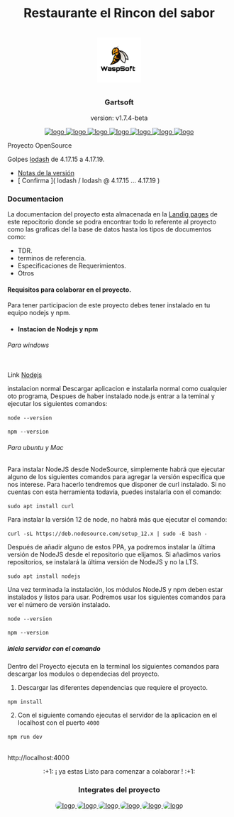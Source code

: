 <h1 align="center">Restaurante el Rincon del sabor<h1>

<p align="center">
  <a href="">
    <img src="docs/img/wasp.jpg" alt="logo" width="100" height="100">
  </a>
</p>

<h3 align="center">Gartsoft</h3>
<p align="center">version: v1.7.4-beta<p>

<p align="center">
  <a href="#">
    <img src="https://upload.wikimedia.org/wikipedia/commons/thumb/9/91/Octicons-mark-github.svg/1024px-Octicons-mark-github.svg.png" alt="logo" width="30" height="30">
  </a>
  <a href="https://atom.io/">
    <img src="https://cdn.worldvectorlogo.com/logos/atom-5.svg" alt="logo" width="30" height="30">
  </a>
  <a href="https://git-scm.com/">
    <img src="https://upload.wikimedia.org/wikipedia/commons/thumb/3/3f/Git_icon.svg/1200px-Git_icon.svg.png" alt="logo" width="30" height="30">
  </a>
  <a href="https://www.npmjs.com/">
    <img src="https://cdn.worldvectorlogo.com/logos/npm-2.svg" alt="logo" width="30" height="35">
  </a>
  <a href="https://nodejs.org/es/">
    <img src="https://cdn0.iconfinder.com/data/icons/designer-skills/128/node-js-512.png" alt="logo" width="33" height="35">
  </a>
  <a href="https://handlebarsjs.com/">
    <img src="https://cdn.iconscout.com/icon/free/png-256/handlebars-2-1175024.png" alt="logo" width="33" height="35">
  </a>
  <a href="https://getbootstrap.com/">
    <img src="https://upload.wikimedia.org/wikipedia/commons/thumb/b/b2/Bootstrap_logo.svg/1200px-Bootstrap_logo.svg.png" alt="logo" width="33" height="35">
  </a>
</p>

Proyecto OpenSource

Golpes [lodash](https://github.com/lodash/lodash) de 4.17.15 a 4.17.19.

- [Notas de la versión](https://github.com/lodash/lodash/releases)
- [ Confirma ]( lodash / lodash @ 4.17.15 ... 4.17.19 )

### Documentacion

La documentacion del proyecto esta almacenada en la [Landig pages](https://hguzman.github.io/Restaurante-El-Rincon-Del-Sabor) de este repocitorio donde se podra encontrar todo lo referente al proyecto como las graficas del la base de datos hasta los tipos de documentos como:

- TDR.
- terminos de referencia.
- Especificaciones de Requerimientos.
- Otros

#### Requisitos para colaborar en el proyecto.

Para tener participacion de este proyecto debes tener instalado en tu equipo nodejs y npm.

- #### Instacion de Nodejs y npm

###### Para windows

<br> Link [Nodejs](https://nodejs.org/es/download/)

instalacion normal Descargar aplicacion e instalarla normal como cualquier oto programa, Despues de haber instalado node.js entrar a la teminal y ejecutar los siguientes comandos:

`node --version`

`npm --version`

###### Para ubuntu y Mac

Para instalar NodeJS desde NodeSource, simplemente habrá que ejecutar alguno de los siguientes comandos para agregar la versión específica que nos interese. Para hacerlo tendremos que disponer de curl instalado. Si no cuentas con esta herramienta todavía, puedes instalarla con el comando:

`sudo apt install curl`

Para instalar la versión 12 de node, no habrá más que ejecutar el comando:

`curl -sL https://deb.nodesource.com/setup_12.x | sudo -E bash -`

Después de añadir alguno de estos PPA, ya podremos instalar la última versión de NodeJS desde el repositorio que elijamos. Si añadimos varios repositorios, se instalará la última versión de NodeJS y no la LTS.

`sudo apt install nodejs`

Una vez terminada la instalación, los módulos NodeJS y npm deben estar instalados y listos para usar. Podremos usar los siguientes comandos para ver el número de versión instalado.

`node --version`

`npm --version`

##### inicia servidor con el comando

Dentro del Proyecto ejecuta en la terminal los siguientes comandos para descargar los modulos o dependecias del proyecto.

1. Descargar las diferentes dependencias que requiere el proyecto.

`npm install`

2. Con el siguiente comando ejecutas el servidor de la aplicacion en el localhost con el puerto `4000`

`npm run dev`

<br>http://localhost:4000

<p class="text" align="center">:+1: ¡ ya estas Listo para comenzar a colaborar ! :+1:</p>

<h3 align="center" >Integrates del proyecto</h3>

<p align="center">
<a href="https://github.com/wjorellano">
  <img class="avatar" style="border-radius: 50px" src="https://avatars3.githubusercontent.com/u/57116131?s=400&u=daf6b0f42414ffc273dfd5f3ec9271a188c25de8&v=4" alt="logo" width="40" height="40" title="Wilman Orellano">
</a>
<a href="#">
  <img class="avatar" style="border-radius: 50px" src="https://avatars2.githubusercontent.com/u/56968883?s=64&v=4" alt="logo" width="40" height="40" title="Esteban Gomez">
</a>
<a href="#">
  <img class="avatar" style="border-radius: 50px" src="https://avatars1.githubusercontent.com/u/1308210?s=64&v=4" alt="logo" width="40" height="40" title="Henry Guzman">
</a>
<a href="#">
  <img class="avatar" style="border-radius: 50px" src="https://avatars1.githubusercontent.com/u/56977351?s=64&v=4" alt="logo" width="40" height="40" title="Hector bilbao">
</a>
<a href="#">
  <img class="avatar" style="border-radius: 50px" src="https://avatars0.githubusercontent.com/u/61292564?s=64&v=4" alt="logo" width="40" height="40" title="Andres Rodriguez">
</a>
<a href="#">
  <img class="avatar" style="border-radius: 50px" src="https://avatars0.githubusercontent.com/u/56977455?s=64&v=4" alt="logo" width="40" height="40" title="Dilan barrios">
</a>
</p>
